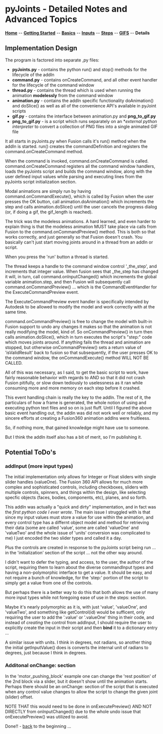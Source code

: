 # pyJoints - Detailed Notes and Advanced Topics

**[Home](readme.md)** --
**[Getting Started](getting_started.md)** --
**[Basics](basics.md)** --
**[Inputs](inputs.md)** --
**[Steps](steps.md)** --
**[GIFS](gifs.md)** --
**Details**

## Implementation Design

The program is factored into separate ,py files:

- **pyJoints&#46;py** - contains the python run() and stop() methods for the lifecycle of the addIn
- **command.py** - contains onCreateCommand, and all other event handler for the lifecycle of the command window
- **thread.py** - contains the thread which is used when running the animation **modelessly** from the command window
- **animation.py** - contains the addIn specific functionality doAnimation() and doSlice() as well as all of
	the convenience API's available in pyJoint scripts
- **gif.py** - contains the interface between animation.py and **png_to_gif.py**
- **png_to_gif.py** - is a script which runs separately on an **external python interpreter*
	to convert a collection of PNG files into a single animated GIF file

It all starts in pyJoints.py when Fusion calls it's run() method when the
addIn is started.   run() creates the commandDefinition and registers the
command.onCreateCommand method.

When the command is invoked, command.onCreateCommand is called.
command.onCreateCommand registers all the command window handlers,
loads the pyJoints script and builds the command window,
along with the user defined input values while parsing and executing lines
from the pyJoints script initialization section.

Modal animations are simply run by having command.onCommandExecute(),
which is called by Fusion when the user presses the OK button, call
animation.doAnimation() which increments the step and calls animation.doSlice()
until the user cancels the progress dialog (or, if doing a gif, the gif_length
is reached).

The trick was the modeless animations. A hard learned, and even harder to explain
thing is that the modeless animation MUST take place via calls from Fusion to the
command.onCommandPreview() method.  This is both so that <undo> works correctly,
and just generally so that Fusion doesn't crash. You basically can't just start
moving joints around in a thread from an addIn or script.

When you press the 'run' button a thread is started.

The thread keeps a handle to the command window control '_the_step',
and increments that integer value.  When fusion sees that _the_step has changed it will, in
turn, call command.onInputChanged() which increments the global variable
animation.step, and then Fusion will subsequently call command.onCommandPreview() ...
which is the CommandEventHandler for the ExecuteCommandPreview event.

The ExecuteCommandPreview event handler is specifically intended by Autodesk to be
allowed to modify the model and work correctly with <undo> at the same time.

command.onCommandPreview() is free to change the model with built-in Fusion support
to undo any changes it makes so that the animation is not really modifying the model,
kind of. So onCommandPreview() in turn then calls animation.doSlice(), which in turn
executes the script's "step:" code which moves joints around. If anything fails the
thread and animation are stopped, but otherwise onCommandPreview() sets a return
value of 'isValidResult' back to fusion so that subsequently, if the user presses
OK to the command window, the onCommandExecute() method WILL NOT BE CALLED.

All of this was necessary, as I said, to get the basic script to work, have
fairly reasonable behavior with regards to <undo> AND so that it did not crash
Fusion pitifully, or slow down tediously to uselessness as it ran while consuming
more and more memory on each step before it crashed.

This event handling chain is really the key to the addIn.  The rest of it,
the particulars of how a frame is generated, the whole notion of using
and executing python text files and so on is just fluff.   Until I figured
the above basic event handling out, the addin was did not work well or
reliably, and my sincere efforts at creating a Fusion360 animation addIns
were fruitleess.

So, if nothing more, that gained knowledge might have use to someone.

But I think the addIn itself also has a bit of merit, so I'm publishing it.


## Potential ToDo's

### addInput (more input types)

The initial implementation only allows for Integer or Float sliders
with single slider handles (valueOne).   The Fusion 360 API allows
for much more complex and sophisticated controls, including checkboxes, sliders
with multiple controls, spinners, and things within the design,
like selecting specfic objects (faces, bodies, components, etc),
planes, and so forth.

This addIn was actually a "quick and dirty" implementation, and
in fact was the *first python code I ever wrote*.  The main issue
I struggled with is that since my input values must store a value
for use within the animation, and every control type has a differnt
object model and method for retrieving their data (some are called 'value',
some are called 'valueOne' and 'valueTwo' and the whole issue of 'units'
conversion was complicated to me) I just encoded the two slider types
and called it a day.

Plus the controls are created in response to the pyJoints script being
run ... in the 'initialization' section of the script ... not the other
way around.

I didn't want to defer the typing, and access, to the user,
the author of the script, requiring them to learn about the diverse
commandInput types and having a non-polymorphic
interface to get a value.  It should be easy, and not require a bunch of
knowledge, for the 'step:' portion of the script to simply get a value from
one of the controls.

But perhaps there is a better way to do this that both allows the use
of many more input types while not foregoing ease of use in the steps:
section.

Maybe it's nearly polymorphic as it is, with just 'value', 'valueOne',
and 'valueTwo', and something like getControl(id) would be sufficent,
only requiring the user to add the '.value' or '.valueOne' thing in
their code, and instead of *creating* the control from addInput, I should
require the user to explicitly create the input in their script and then
**bind** it to a dictionary entry ...

A similar issue with units.  I think in degrees, not radians, so another
thing the initial getInputValue() does is converts the internal unit
of radians to degrees, just because I think in degrees.


### Additonal onChange: section

In the 'motor_pushing_block' example one can change the 'rest position'
of the 2nd block via a slider, but it doesn't show until the animation
starts.  Perhaps there should be an onChange: section of the script that
is executed when any control value changes to allow the script to change
the given joint (slider) offset.

NOTE THAT this would need to be done in onExecutePreview() AND NOT DIRECTLY
from onInputChanged() due to the whole undo issue that onExecutePreview()
was utilized to avoid.


Done!! - [back](readme.md) to the beginning ...
